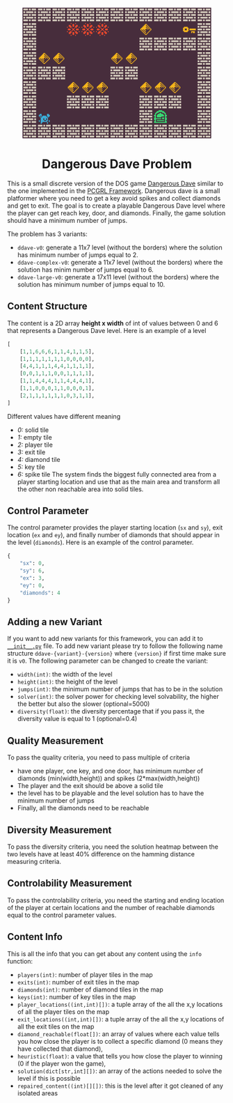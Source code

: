 <p align="center">
	<img height="300px" src="../../../images/ddave/example.png"/>
</p>
<h1 align="center">
Dangerous Dave Problem
</h1>

This is a small discrete version of the DOS game [Dangerous Dave](https://www.retrogames.cz/play_480-DOS.php) similar to the one implemented in the [PCGRL Framework](https://github.com/amidos2006/gym-pcgrl). Dangerous dave is a small platformer where you need to get a key avoid spikes and collect diamonds and get to exit. The goal is to create a playable Dangerous Dave level where the player can get reach key, door, and diamonds. Finally, the game solution should have a minimum number of jumps.

The problem has 3 variants:
- `ddave-v0`: generate a 11x7 level (without the borders) where the solution has minimum number of jumps equal to 2.
- `ddave-complex-v0`: generate a 11x7 level (without the borders) where the solution has minim number of jumps equal to 6.
- `ddave-large-v0`: generate a 17x11 level (without the borders) where the solution has minimum number of jumps equal to 10.

## Content Structure
The content is a 2D array **height x width** of int of values between 0 and 6 that represents a Dangerous Dave level. Here is an example of a level
```python
[
    [1,1,6,6,6,1,1,4,1,1,5],
    [1,1,1,1,1,1,1,0,0,0,0],
    [4,4,1,1,1,4,4,1,1,1,1],
    [0,0,1,1,1,0,0,1,1,1,1],
    [1,1,4,4,4,1,1,4,4,4,1],
    [1,1,0,0,0,1,1,0,0,0,1],
    [2,1,1,1,1,1,1,0,3,1,1],
]
```
Different values have different meaning
- *0:* solid tile
- *1:* empty tile
- *2:* player tile
- *3:* exit tile
- *4:* diamond tile
- *5:* key tile
- *6:* spike tile
The system finds the biggest fully connected area from a player starting location and use that as the main area and transform all the other non reachable area into solid tiles.

## Control Parameter
The control parameter provides the player starting location (`sx` and `sy`), exit location (`ex` and `ey`), and finally number of diamonds that should appear in the level (`diamonds`). Here is an example of the control parameter.
```python
{
    "sx": 0,
    "sy": 6,
    "ex": 3,
    "ey": 0,
    "diamonds": 4
}
```

## Adding a new Variant
If you want to add new variants for this framework, you can add it to [`__init__.py`](https://github.com/amidos2006/pcg_benchmark/blob/main/pcg_benchmark/probs/ddave/__init__.py) file. To add new variant please try to follow the following name structure `ddave-{variant}-{version}` where `{version}` if first time make sure it is `v0`. The following parameter can be changed to create the variant:
- `width(int)`: the width of the level
- `height(int)`: the height of the level
- `jumps(int)`: the minimum number of jumps that has to be in the solution
- `solver(int)`: the solver power for checking level solvability, the higher the better but also the slower (optional=5000)
- `diversity(float)`: the diversity percentage that if you pass it, the diversity value is equal to 1 (optional=0.4)

## Quality Measurement
To pass the quality criteria, you need to pass multiple of criteria
- have one player, one key, and one door, has minimum number of diamonds (min(width,height)) and spikes (2*max(width,height))
- The player and the exit should be above a solid tile
- the level has to be playable and the level solution has to have the minimum number of jumps
- Finally, all the diamonds need to be reachable

## Diversity Measurement
To pass the diversity criteria, you need the solution heatmap between the two levels have at least 40% difference on the hamming distance measuring criteria.

## Controlability Measurement
To pass the controlability criteria, you need the starting and ending location of the player at certain locations and the number of reachable diamonds equal to the control parameter values.

## Content Info
This is all the info that you can get about any content using the `info` function:
- `players(int)`: number of player tiles in the map 
- `exits(int)`: number of exit tiles in the map 
- `diamonds(int)`: number of diamond tiles in the map
- `keys(int)`: number of key tiles in the map
- `player_locations((int,int)[])`: a tuple array of the all the x,y locations of all the player tiles on the map
- `exit_locations((int,int)[])`: a tuple array of the all the x,y locations of all the exit tiles on the map
- `diamond_reachable(float[])`: an array of values where each value tells you how close the player is to collect a specific diamond (0 means they have collected that diamond), 
- `heuristic(float)`: a value that tells you how close the player to winning (0 if the player won the game), 
- `solution(dict[str,int][])`: an array of the actions needed to solve the level if this is possible
- `repaired_content((int)[][])`: this is the level after it got cleaned of any isolated areas